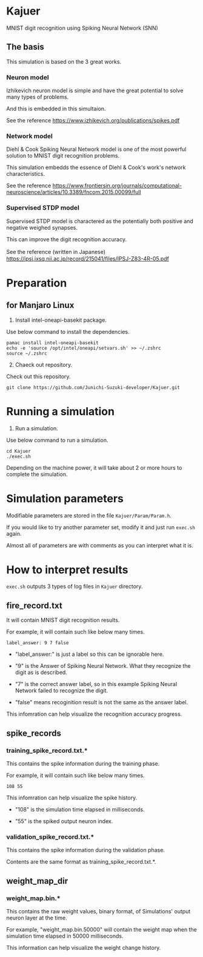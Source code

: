 # Kajuer
MNIST digit recognition using Spiking Neural Network (SNN)

## The basis
This simulation is based on the 3 great works.

### Neuron model
Izhikevich neuron model is simple and have the great potential to solve many types of problems.

And this is embedded in this simultaion.

See the reference https://www.izhikevich.org/publications/spikes.pdf

### Network model
Diehl & Cook Spiking Neural Network model is one of the most powerful solution to MNIST digit recognition problems.

This simulation embedds the essence of Diehl & Cook's work's network characteristics.

See the reference https://www.frontiersin.org/journals/computational-neuroscience/articles/10.3389/fncom.2015.00099/full

### Supervised STDP model
Supervised STDP model is charactered as the potentially both positive and negative weighed synapses.

This can improve the digit recognition accuracy.

See the reference (written in Japanese)　https://ipsj.ixsq.nii.ac.jp/record/215041/files/IPSJ-Z83-4R-05.pdf

# Preparation
## for Manjaro Linux
1. Install intel-oneapi-basekit package.

Use below command to install the dependencies.

```
pamac install intel-oneapi-basekit
echo -e 'source /opt/intel/oneapi/setvars.sh' >> ~/.zshrc
source ~/.zshrc
```

2. Chaeck out repository.

Check out this repository.

```
git clone https://github.com/Junichi-Suzuki-developer/Kajuer.git
```

# Running a simulation
1. Run a simulation.

Use below command to run a simulation.

```
cd Kajuer
./exec.sh
```

Depending on the machine power, it will take about 2 or more hours to complete the simulation.

# Simulation parameters
Modifiable parameters are stored in the file `Kajuer/Param/Param.h`.

If you would like to try another parameter set, modify it and just run `exec.sh` again.

Almost all of parameters are with comments as you can interpret what it is.

# How to interpret results
`exec.sh` outputs 3 types of log files in `Kajuer` directory.

## fire_record.txt
It will contain MNIST digit recognition results.

For example, it will contain such like below many times.

```
label_answer: 9 7 false
```

- "label_answer:" is just a label so this can be ignorable here.

- "9" is the Answer of Spiking Neural Network. What they recognize the digit as is described.

- "7" is the correct answer label, so in this example Spiking Neural Network failed to recognize the digit.

- "false" means recoginition result is not the same as the answer label.

This infomration can help visualize the recognition accuracy progress.

## spike_records
### training_spike_record.txt.*
This contains the spike information during the training phase.

For example, it will contain such like below many times.

```
108 55
```

This infomration can help visualize the spike history.

- "108" is the simulation time elapsed in milliseconds.

- "55" is the spiked output neuron index.

### validation_spike_record.txt.*
This contains the spike information during the validation phase.

Contents are the same format as training_spike_record.txt.*.

## weight_map_dir
### weight_map.bin.*
This contains the raw weight values, binary format, of Simulations' output neuron layer at the time.

For example, "weight_map.bin.50000" will contain the weight map when the simulation time elapsed in 50000 milliseconds.

This information can help visualize the weight change history.
